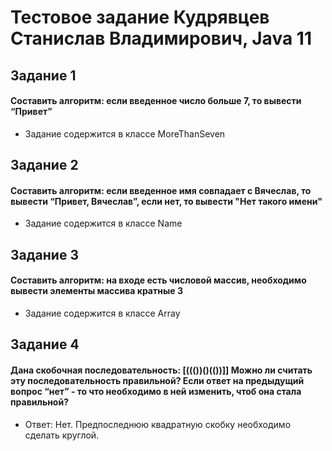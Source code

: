 # Тестовое задание Кудрявцев Станислав Владимирович, Java 11

## Задание 1
#### Составить алгоритм: если введенное число больше 7, то вывести “Привет”
* Задание содержится в классе MoreThanSeven

## Задание 2
#### Составить алгоритм: если введенное имя совпадает с Вячеслав, то вывести “Привет, Вячеслав”, если нет, то вывести "Нет такого имени"
* Задание содержится в классе Name

## Задание 3
#### Составить алгоритм: на входе есть числовой массив, необходимо вывести элементы массива кратные 3
* Задание содержится в классе Array

## Задание 4
#### Дана скобочная последовательность: [((())()(())]] Можно ли считать эту последовательность правильной? Если ответ на предыдущий вопрос “нет” - то что необходимо в ней изменить, чтоб она стала правильной?
* Ответ: Нет. Предпоследнюю квадратную скобку необходимо сделать круглой.

